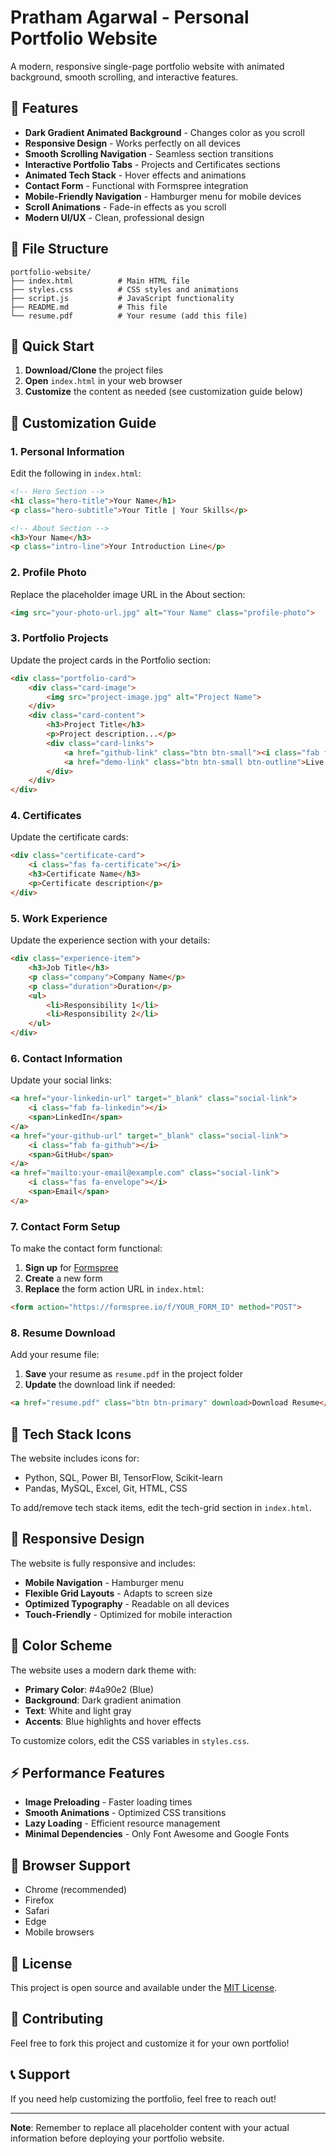 # Pratham Agarwal - Personal Portfolio Website

A modern, responsive single-page portfolio website with animated background, smooth scrolling, and interactive features.

## 🌟 Features

- **Dark Gradient Animated Background** - Changes color as you scroll
- **Responsive Design** - Works perfectly on all devices
- **Smooth Scrolling Navigation** - Seamless section transitions
- **Interactive Portfolio Tabs** - Projects and Certificates sections
- **Animated Tech Stack** - Hover effects and animations
- **Contact Form** - Functional with Formspree integration
- **Mobile-Friendly Navigation** - Hamburger menu for mobile devices
- **Scroll Animations** - Fade-in effects as you scroll
- **Modern UI/UX** - Clean, professional design

## 📁 File Structure

```
portfolio-website/
├── index.html          # Main HTML file
├── styles.css          # CSS styles and animations
├── script.js           # JavaScript functionality
├── README.md           # This file
└── resume.pdf          # Your resume (add this file)
```

## 🚀 Quick Start

1. **Download/Clone** the project files
2. **Open** `index.html` in your web browser
3. **Customize** the content as needed (see customization guide below)

## 🎨 Customization Guide

### 1. Personal Information
Edit the following in `index.html`:

```html
<!-- Hero Section -->
<h1 class="hero-title">Your Name</h1>
<p class="hero-subtitle">Your Title | Your Skills</p>

<!-- About Section -->
<h3>Your Name</h3>
<p class="intro-line">Your Introduction Line</p>
```

### 2. Profile Photo
Replace the placeholder image URL in the About section:
```html
<img src="your-photo-url.jpg" alt="Your Name" class="profile-photo">
```

### 3. Portfolio Projects
Update the project cards in the Portfolio section:
```html
<div class="portfolio-card">
    <div class="card-image">
        <img src="project-image.jpg" alt="Project Name">
    </div>
    <div class="card-content">
        <h3>Project Title</h3>
        <p>Project description...</p>
        <div class="card-links">
            <a href="github-link" class="btn btn-small"><i class="fab fa-github"></i> GitHub</a>
            <a href="demo-link" class="btn btn-small btn-outline">Live Demo</a>
        </div>
    </div>
</div>
```

### 4. Certificates
Update the certificate cards:
```html
<div class="certificate-card">
    <i class="fas fa-certificate"></i>
    <h3>Certificate Name</h3>
    <p>Certificate description</p>
</div>
```

### 5. Work Experience
Update the experience section with your details:
```html
<div class="experience-item">
    <h3>Job Title</h3>
    <p class="company">Company Name</p>
    <p class="duration">Duration</p>
    <ul>
        <li>Responsibility 1</li>
        <li>Responsibility 2</li>
    </ul>
</div>
```

### 6. Contact Information
Update your social links:
```html
<a href="your-linkedin-url" target="_blank" class="social-link">
    <i class="fab fa-linkedin"></i>
    <span>LinkedIn</span>
</a>
<a href="your-github-url" target="_blank" class="social-link">
    <i class="fab fa-github"></i>
    <span>GitHub</span>
</a>
<a href="mailto:your-email@example.com" class="social-link">
    <i class="fas fa-envelope"></i>
    <span>Email</span>
</a>
```

### 7. Contact Form Setup
To make the contact form functional:

1. **Sign up** for [Formspree](https://formspree.io/)
2. **Create** a new form
3. **Replace** the form action URL in `index.html`:
```html
<form action="https://formspree.io/f/YOUR_FORM_ID" method="POST">
```

### 8. Resume Download
Add your resume file:
1. **Save** your resume as `resume.pdf` in the project folder
2. **Update** the download link if needed:
```html
<a href="resume.pdf" class="btn btn-primary" download>Download Resume</a>
```

## 🎯 Tech Stack Icons

The website includes icons for:
- Python, SQL, Power BI, TensorFlow, Scikit-learn
- Pandas, MySQL, Excel, Git, HTML, CSS

To add/remove tech stack items, edit the tech-grid section in `index.html`.

## 📱 Responsive Design

The website is fully responsive and includes:
- **Mobile Navigation** - Hamburger menu
- **Flexible Grid Layouts** - Adapts to screen size
- **Optimized Typography** - Readable on all devices
- **Touch-Friendly** - Optimized for mobile interaction

## 🌈 Color Scheme

The website uses a modern dark theme with:
- **Primary Color**: #4a90e2 (Blue)
- **Background**: Dark gradient animation
- **Text**: White and light gray
- **Accents**: Blue highlights and hover effects

To customize colors, edit the CSS variables in `styles.css`.

## ⚡ Performance Features

- **Image Preloading** - Faster loading times
- **Smooth Animations** - Optimized CSS transitions
- **Lazy Loading** - Efficient resource management
- **Minimal Dependencies** - Only Font Awesome and Google Fonts

## 🔧 Browser Support

- Chrome (recommended)
- Firefox
- Safari
- Edge
- Mobile browsers

## 📝 License

This project is open source and available under the [MIT License](LICENSE).

## 🤝 Contributing

Feel free to fork this project and customize it for your own portfolio!

## 📞 Support

If you need help customizing the portfolio, feel free to reach out!

---

**Note**: Remember to replace all placeholder content with your actual information before deploying your portfolio website. 
